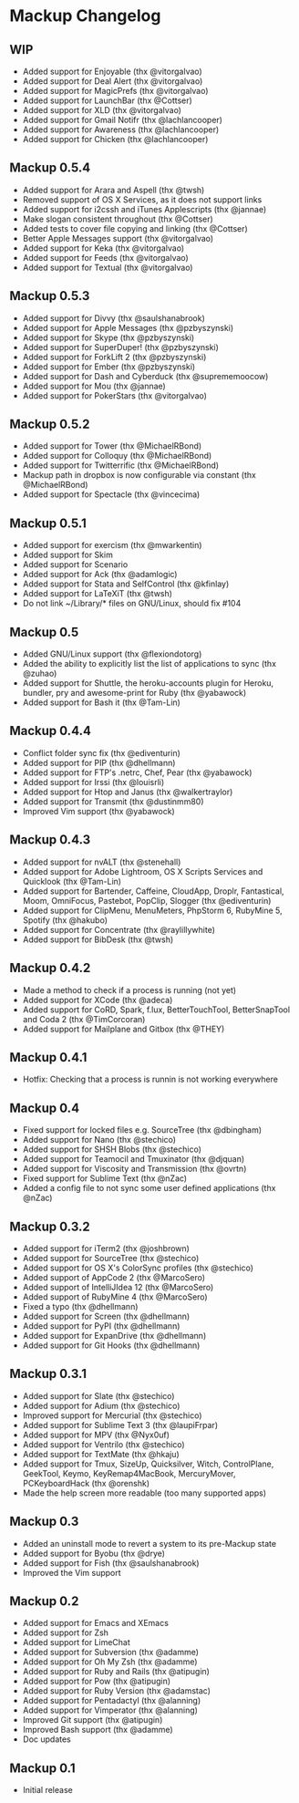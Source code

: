# Mackup Changelog

## WIP

- Added support for Enjoyable (thx @vitorgalvao)
- Added support for Deal Alert (thx @vitorgalvao)
- Added support for MagicPrefs (thx @vitorgalvao)
- Added support for LaunchBar (thx @Cottser)
- Added support for XLD (thx @vitorgalvao)
- Added support for Gmail Notifr (thx @lachlancooper)
- Added support for Awareness (thx @lachlancooper)
- Added support for Chicken (thx @lachlancooper)

## Mackup 0.5.4

- Added support for Arara and Aspell (thx @twsh)
- Removed support of OS X Services, as it does not support links
- Added support for i2cssh and iTunes Applescripts (thx @jannae)
- Make slogan consistent throughout (thx @Cottser)
- Added tests to cover file copying and linking (thx @Cottser)
- Better Apple Messages support (thx @vitorgalvao)
- Added support for Keka (thx @vitorgalvao)
- Added support for Feeds (thx @vitorgalvao)
- Added support for Textual (thx @vitorgalvao)

## Mackup 0.5.3

- Added support for Divvy (thx @saulshanabrook)
- Added support for Apple Messages (thx @pzbyszynski)
- Added support for Skype (thx @pzbyszynski)
- Added support for SuperDuper! (thx @pzbyszynski)
- Added support for ForkLift 2 (thx @pzbyszynski)
- Added support for Ember (thx @pzbyszynski)
- Added support for Dash and Cyberduck (thx @suprememoocow)
- Added support for Mou (thx @jannae)
- Added support for PokerStars (thx @vitorgalvao)

## Mackup 0.5.2

- Added support for Tower (thx @MichaelRBond)
- Added support for Colloquy (thx @MichaelRBond)
- Added support for Twitterrific (thx @MichaelRBond)
- Mackup path in dropbox is now configurable via constant (thx @MichaelRBond)
- Added support for Spectacle (thx @vincecima)

## Mackup 0.5.1

- Added support for exercism (thx @mwarkentin)
- Added support for Skim
- Added support for Scenario
- Added support for Ack (thx @adamlogic)
- Added support for Stata and SelfControl (thx @kfinlay)
- Added support for LaTeXiT (thx @twsh)
- Do not link ~/Library/* files on GNU/Linux, should fix #104

## Mackup 0.5

- Added GNU/Linux support (thx @flexiondotorg)
- Added the ability to explicitly list the list of applications to sync (thx
  @zuhao)
- Added support for Shuttle, the heroku-accounts plugin for Heroku, bundler, pry
  and awesome-print for Ruby (thx @yabawock)
- Added support for Bash it (thx @Tam-Lin)

## Mackup 0.4.4

- Conflict folder sync fix (thx @ediventurin)
- Added support for PIP (thx @dhellmann)
- Added support for FTP's .netrc, Chef, Pear (thx @yabawock)
- Added support for Irssi (thx @louisrli)
- Added support for Htop and Janus (thx @walkertraylor)
- Added support for Transmit (thx @dustinmm80)
- Improved Vim support (thx @yabawock)

## Mackup 0.4.3

- Added support for nvALT (thx @stenehall)
- Added support for Adobe Lightroom, OS X Scripts Services and Quicklook (thx
  @Tam-Lin)
- Added support for Bartender, Caffeine, CloudApp, Droplr, Fantastical, Moom,
  OmniFocus, Pastebot, PopClip, Slogger (thx @ediventurin)
- Added support for ClipMenu, MenuMeters, PhpStorm 6, RubyMine 5, Spotify
  (thx @hakubo)
- Added support for Concentrate (thx @raylillywhite)
- Added support for BibDesk (thx @twsh)

## Mackup 0.4.2

- Made a method to check if a process is running (not yet)
- Added support for XCode (thx @adeca)
- Added support for CoRD, Spark, f.lux, BetterTouchTool, BetterSnapTool and
  Coda 2 (thx @TimCorcoran)
- Added support for Mailplane and Gitbox (thx @THEY)

## Mackup 0.4.1

- Hotfix: Checking that a process is runnin is not working everywhere

## Mackup 0.4

- Fixed support for locked files e.g. SourceTree (thx @dbingham)
- Added support for Nano (thx @stechico)
- Added support for SHSH Blobs (thx @stechico)
- Added support for Teamocil and Tmuxinator (thx @djquan)
- Added support for Viscosity and Transmission (thx @ovrtn)
- Fixed support for Sublime Text (thx @nZac)
- Added a config file to not sync some user defined applications (thx @nZac)

## Mackup 0.3.2

- Added support for iTerm2 (thx @joshbrown)
- Added support for SourceTree (thx @stechico)
- Added support for OS X's ColorSync profiles (thx @stechico)
- Added support of AppCode 2 (thx @MarcoSero)
- Added support of IntelliJIdea 12 (thx @MarcoSero)
- Added support of RubyMine 4 (thx @MarcoSero)
- Fixed a typo (thx @dhellmann)
- Added support for Screen (thx @dhellmann)
- Added support for PyPI (thx @dhellmann)
- Added support for ExpanDrive (thx @dhellmann)
- Added support for Git Hooks (thx @dhellmann)

## Mackup 0.3.1

- Added support for Slate (thx @stechico)
- Added support for Adium (thx @stechico)
- Improved support for Mercurial (thx @stechico)
- Added support for Sublime Text 3 (thx @laupiFrpar)
- Added support for MPV (thx @Nyx0uf)
- Added support for Ventrilo (thx @stechico)
- Added support for TextMate (thx @hkaju)
- Added support for Tmux, SizeUp, Quicksilver, Witch, ControlPlane, GeekTool,
  Keymo, KeyRemap4MacBook, MercuryMover, PCKeyboardHack (thx @orenshk)
- Made the help screen more readable (too many supported apps)

## Mackup 0.3

- Added an uninstall mode to revert a system to its pre-Mackup state
- Added support for Byobu (thx @drye)
- Added support for Fish (thx @saulshanabrook)
- Improved the Vim support

## Mackup 0.2

- Added support for Emacs and XEmacs
- Added support for Zsh
- Added support for LimeChat
- Added support for Subversion (thx @adamme)
- Added support for Oh My Zsh (thx @adamme)
- Added support for Ruby and Rails (thx @atipugin)
- Added support for Pow (thx @atipugin)
- Added support for Ruby Version (thx @adamstac)
- Added support for Pentadactyl (thx @alanning)
- Added support for Vimperator (thx @alanning)
- Improved Git support (thx @atipugin)
- Improved Bash support (thx @adamme)
- Doc updates

## Mackup 0.1

- Initial release
